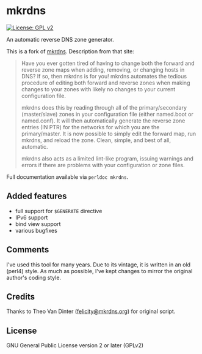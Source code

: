 # mkrdns

[![License: GPL v2](https://img.shields.io/badge/License-GPL%20v2-blue.svg)](https://www.gnu.org/licenses/old-licenses/gpl-2.0.en.html)

An automatic reverse DNS zone generator.

This is a fork of [mkrdns](https://sites.google.com/a/kluge.net/mkrdns/).
Description from that site:

> Have you ever gotten tired of having to change both the forward and
> reverse zone maps when adding, removing, or changing hosts in DNS? If
> so, then mkrdns is for you! mkrdns automates the tedious procedure of
> editing both forward and reverse zones when making changes to your
> zones with likely no changes to your current configuration file.
>
> mkrdns does this by reading through all of the primary/secondary
> (master/slave) zones in your configuration file (either named.boot
> or named.conf). It will then automatically generate the reverse
> zone entries (IN PTR) for the networks for which you are the
> primary/master. It is now possible to simply edit the forward map,
> run mkrdns, and reload the zone. Clean, simple, and best of all,
> automatic.
>
> mkrdns also acts as a limited lint-like program, issuing warnings and
> errors if there are problems with your configuration or zone files.

Full documentation available via `perldoc mkrdns`.

## Added features

- full support for `$GENERATE` directive
- IPv6 support
- bind view support
- various bugfixes

## Comments

I've used this tool for many years.  Due to its vintage, it is written
in an old (perl4) style.  As much as possible, I've kept changes to
mirror the original author's coding style.

## Credits

Thanks to Theo Van Dinter (felicity@mkrdns.org) for original script.

## License

GNU General Public License version 2 or later (GPLv2)
